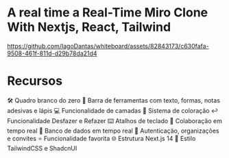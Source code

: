 # A real time a Real-Time Miro Clone With Nextjs, React, Tailwind

https://github.com/IagoDantas/whiteboard/assets/82843173/c630fafa-9508-461f-811d-d29b78da21d4

# Recursos
🛠️ Quadro branco do zero
🧰 Barra de ferramentas com texto, formas, notas adesivas e lápis
💻 Funcionalidade de camadas
🎨 Sistema de coloração
↩️ Funcionalidade Desfazer e Refazer
⌨️ Atalhos de teclado
🤝 Colaboração em tempo real
💾 Banco de dados em tempo real
🔐 Autenticação, organizações e convites
⭐️ Funcionalidade favorita
🌐 Estrutura Next.js 14
💅 Estilo TailwindCSS e ShadcnUI
